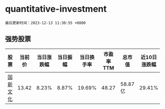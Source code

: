 # quantitative-investment

`最后更新时间：2023-12-13 11:30:55 +0800`

## 强势股票

|股票|当前价|当日涨跌幅|当日振幅|当日换手率|市盈率TTM|总市值|近10日涨跌幅|
|----|----|----|----|----|----|----|----|
|[国新文化](https://xueqiu.com/S/SH600636)|13.42|8.23%|8.87%|19.69%|48.27|58.87亿|29.41%|
